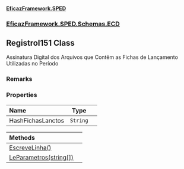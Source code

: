 #### [EficazFramework.SPED](EficazFrameworkSPED.md 'EficazFramework SPED')
### [EficazFramework.SPED.Schemas.ECD](EficazFramework.SPED.Schemas.ECD.md 'EficazFramework.SPED.Schemas.ECD')

## RegistroI151 Class

Assinatura Digital dos Arquivos que Contêm as Fichas de Lançamento Utilizadas no Período

### Remarks
### Properties

| Name | Type | |
| :--- | :---: | :--- |
| HashFichasLanctos | `String` |  |

| Methods | |
| :--- | :--- |
| [EscreveLinha()](EficazFramework.SPED.Schemas.ECD/RegistroI151/EscreveLinha().md 'EficazFramework.SPED.Schemas.ECD.RegistroI151.EscreveLinha()') | |
| [LeParametros(string[])](EficazFramework.SPED.Schemas.ECD/RegistroI151/LeParametros(string[]).md 'EficazFramework.SPED.Schemas.ECD.RegistroI151.LeParametros(string[])') | |
